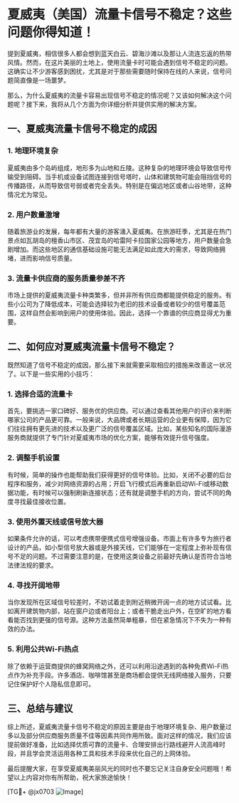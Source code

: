 # 夏威夷（美国）流量卡信号不稳定？这些问题你得知道！

提到夏威夷，相信很多人都会想到蓝天白云、碧海沙滩以及那让人流连忘返的热带风情。然而，在这片美丽的土地上，使用流量卡时可能会遇到信号不稳定的问题。这确实让不少游客感到困扰，尤其是对于那些需要随时保持在线的人来说，信号问题简直像是一场噩梦。

那么，为什么夏威夷的流量卡容易出现信号不稳定的情况呢？又该如何解决这个问题呢？接下来，我将从几个方面为你详细分析并提供实用的解决方案。

## 一、夏威夷流量卡信号不稳定的成因

### 1. 地理环境复杂
夏威夷由多个岛屿组成，地形多为山地和丘陵。这种复杂的地理环境会导致信号传输受到阻碍。当手机或设备试图连接到信号塔时，山体和建筑物可能会阻挡信号的传播路径，从而导致信号弱或者完全丢失。特别是在偏远地区或者山谷地带，这种情况尤为常见。

### 2. 用户数量激增
随着旅游业的发展，每年都有大量的游客涌入夏威夷。在旅游旺季，尤其是在热门景点如瓦胡岛的檀香山市区、茂宜岛的哈雷阿卡拉国家公园等地方，用户数量会急剧增加。而这些地区的通信基础设施可能无法满足如此庞大的需求，导致网络拥堵，进而影响信号质量。

### 3. 流量卡供应商的服务质量参差不齐
市场上提供的夏威夷流量卡种类繁多，但并非所有供应商都能提供稳定的服务。有些小公司为了降低成本，可能会选择较为老旧的技术设备或者较少的信号覆盖范围，这样自然会影响到用户的使用体验。因此，选择一个靠谱的供应商显得尤为重要。

## 二、如何应对夏威夷流量卡信号不稳定？

既然知道了信号不稳定的成因，那么接下来就需要采取相应的措施来改善这一状况了。以下是一些实用的小技巧：

### 1. 选择合适的流量卡
首先，要挑选一家口碑好、服务优的供应商。可以通过查看其他用户的评价来判断哪家公司的产品更可靠。一般来说，大品牌或者长期运营的企业更有保障，因为它们往往拥有更先进的技术以及更广泛的信号覆盖区域。比如，某些知名的国际漫游服务商就提供了专门针对夏威夷市场的优化方案，能够有效提升信号强度。

### 2. 调整手机设置
有时候，简单的操作也能帮助我们获得更好的信号体验。比如，关闭不必要的后台程序和服务，减少对网络资源的占用；开启飞行模式后再重新启动Wi-Fi或移动数据功能，有时候可以强制刷新连接状态；还有就是调整手机的方向，尝试不同的角度寻找最佳接收位置。

### 3. 使用外置天线或信号放大器
如果条件允许的话，可以考虑携带便携式信号增强设备。市面上有许多专为旅行者设计的产品，如小型信号放大器或是外接天线，它们能够在一定程度上弥补现有信号不足的问题。不过需要注意的是，在使用这类设备之前最好先确认是否符合当地法律法规的要求。

### 4. 寻找开阔地带
当你发现所在区域信号较差时，不妨试着走到附近稍微开阔一点的地方试试看。比如离开建筑物内部，站在窗户边或者阳台上；或者干脆走出户外，在空旷的地方看看能否找到更强的信号源。这种方法虽然简单粗暴，但在紧急情况下不失为一种有效的办法。

### 5. 利用公共Wi-Fi热点
除了依赖于运营商提供的蜂窝网络之外，还可以利用沿途遇到的各种免费Wi-Fi热点作为补充手段。许多酒店、咖啡馆甚至是商场都会提供无线网络接入服务，只要记住保护好个人隐私信息即可。

## 三、总结与建议

综上所述，夏威夷流量卡信号不稳定的原因主要是由于地理环境复杂、用户数量过多以及部分供应商服务质量不佳等因素共同作用所致。面对这样的情况，我们应该提前做好准备，比如选择优质可靠的流量卡、合理安排出行路线避开人流高峰时段，并且学会灵活运用各种工具和技术手段来优化自己的上网体验。

最后提醒大家，在享受夏威夷美丽风光的同时也不要忘记关注自身安全问题哦！希望以上内容对你有所帮助，祝大家旅途愉快！

[TG💪+ @jx0703 ![Image](https://github.com/user-attachments/assets/dbca1d08-cadb-493c-b0ec-ad6f7a83f270)]